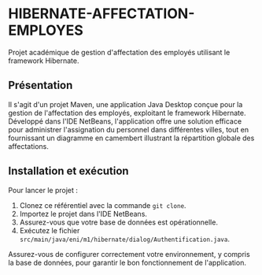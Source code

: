 # HIBERNATE-AFFECTATION-EMPLOYES

Projet académique de gestion d'affectation des employés utilisant le framework Hibernate.

## Présentation
Il s'agit d'un projet Maven, une application Java Desktop conçue pour la gestion de l'affectation des employés, exploitant le framework Hibernate. Développé dans l'IDE NetBeans, l'application offre une solution efficace pour administrer l'assignation du personnel dans différentes villes, tout en fournissant un diagramme en camembert illustrant la répartition globale des affectations.

## Installation et exécution
Pour lancer le projet :
1. Clonez ce référentiel avec la commande `git clone`.
2. Importez le projet dans l'IDE NetBeans.
3. Assurez-vous que votre base de données est opérationnelle.
4. Exécutez le fichier `src/main/java/eni/m1/hibernate/dialog/Authentification.java`.

Assurez-vous de configurer correctement votre environnement, y compris la base de données, pour garantir le bon fonctionnement de l'application.
